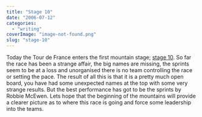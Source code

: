 ```yaml
---
title: "Stage 10"
date: "2006-07-12"
categories: 
  - "writing"
coverImage: "image-not-found.png"
slug: "stage-10"
---
```


Today the Tour de France enters the first mountain stage; [stage 10](http://www.letour.fr/2006/TDF/LIVE/us/1000/index.html). So far the race has been a strange affair, the big names are missing, the sprints seem to be at a loss and unorganised there is no team controlling the race or setting the pace. The result of all this is that it is a pretty much open board, you have had some unexpected names at the top with some very strange results. But the best performance has got to be the sprints by Robbie McEwen. Lets hope that the beginning of the mountains will provide a clearer picture as to where this race is going and force some leadership into the teams.
